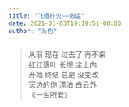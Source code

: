 ```yaml
---
title: "飞蛾扑火——命运"
date: 2021-01-03T19:19:51+08:00
author: "糸色"
---
```


> 从前 现在 过去了 再不来  
> 红红落叶 长埋 尘土内    
> 开始 终结 总是 没变改  
> 天边的你 漂泊 白云外  
> 《一生所爱》  

